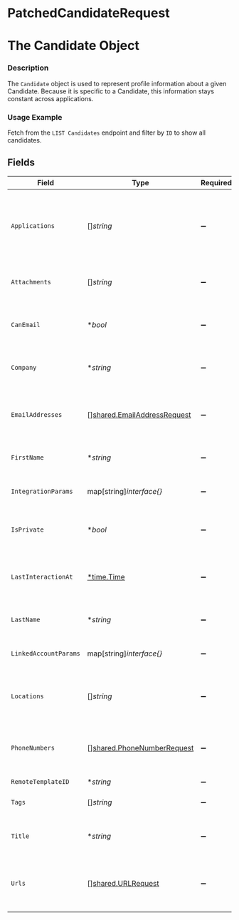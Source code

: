 # PatchedCandidateRequest

# The Candidate Object
### Description
The `Candidate` object is used to represent profile information about a given Candidate. Because it is specific to a Candidate, this information stays constant across applications.
### Usage Example
Fetch from the `LIST Candidates` endpoint and filter by `ID` to show all candidates.


## Fields

| Field                                                                                                                      | Type                                                                                                                       | Required                                                                                                                   | Description                                                                                                                | Example                                                                                                                    |
| -------------------------------------------------------------------------------------------------------------------------- | -------------------------------------------------------------------------------------------------------------------------- | -------------------------------------------------------------------------------------------------------------------------- | -------------------------------------------------------------------------------------------------------------------------- | -------------------------------------------------------------------------------------------------------------------------- |
| `Applications`                                                                                                             | []*string*                                                                                                                 | :heavy_minus_sign:                                                                                                         | Array of `Application` object IDs.                                                                                         | [<br/>"29eb9867-ce2a-403f-b8ce-f2844b89f078",<br/>"b4d08e5c-de00-4d64-a29f-66addac9af99",<br/>"4ff877d2-fb3e-4a5b-a7a5-168ddf2ffa56"<br/>] |
| `Attachments`                                                                                                              | []*string*                                                                                                                 | :heavy_minus_sign:                                                                                                         | Array of `Attachment` object IDs.                                                                                          | [<br/>"bea08964-32b4-4a20-8bb4-2612ba09de1d"<br/>]                                                                         |
| `CanEmail`                                                                                                                 | **bool*                                                                                                                    | :heavy_minus_sign:                                                                                                         | Whether or not the candidate can be emailed.                                                                               | true                                                                                                                       |
| `Company`                                                                                                                  | **string*                                                                                                                  | :heavy_minus_sign:                                                                                                         | The candidate's current company.                                                                                           | Columbia Dining App.                                                                                                       |
| `EmailAddresses`                                                                                                           | [][shared.EmailAddressRequest](../../../pkg/models/shared/emailaddressrequest.md)                                          | :heavy_minus_sign:                                                                                                         | N/A                                                                                                                        | [<br/>{<br/>"value": "hello@merge.dev",<br/>"email_address_type": "PERSONAL"<br/>}<br/>]                                   |
| `FirstName`                                                                                                                | **string*                                                                                                                  | :heavy_minus_sign:                                                                                                         | The candidate's first name.                                                                                                | Gil                                                                                                                        |
| `IntegrationParams`                                                                                                        | map[string]*interface{}*                                                                                                   | :heavy_minus_sign:                                                                                                         | N/A                                                                                                                        | {<br/>"unique_integration_field": "unique_integration_field_value"<br/>}                                                   |
| `IsPrivate`                                                                                                                | **bool*                                                                                                                    | :heavy_minus_sign:                                                                                                         | Whether or not the candidate is private.                                                                                   | true                                                                                                                       |
| `LastInteractionAt`                                                                                                        | [*time.Time](https://pkg.go.dev/time#Time)                                                                                 | :heavy_minus_sign:                                                                                                         | When the most recent interaction with the candidate occurred.                                                              | 2021-10-17T00:00:00Z                                                                                                       |
| `LastName`                                                                                                                 | **string*                                                                                                                  | :heavy_minus_sign:                                                                                                         | The candidate's last name.                                                                                                 | Feig                                                                                                                       |
| `LinkedAccountParams`                                                                                                      | map[string]*interface{}*                                                                                                   | :heavy_minus_sign:                                                                                                         | N/A                                                                                                                        | {<br/>"unique_linked_account_field": "unique_linked_account_field_value"<br/>}                                             |
| `Locations`                                                                                                                | []*string*                                                                                                                 | :heavy_minus_sign:                                                                                                         | The candidate's locations.                                                                                                 | [<br/>"San Francisco",<br/>"New York",<br/>"Miami"<br/>]                                                                   |
| `PhoneNumbers`                                                                                                             | [][shared.PhoneNumberRequest](../../../pkg/models/shared/phonenumberrequest.md)                                            | :heavy_minus_sign:                                                                                                         | N/A                                                                                                                        | [<br/>{<br/>"value": "+1234567890",<br/>"phone_number_type": "MOBILE"<br/>}<br/>]                                          |
| `RemoteTemplateID`                                                                                                         | **string*                                                                                                                  | :heavy_minus_sign:                                                                                                         | N/A                                                                                                                        | 92830948203                                                                                                                |
| `Tags`                                                                                                                     | []*string*                                                                                                                 | :heavy_minus_sign:                                                                                                         | Array of `Tag` names as strings.                                                                                           | [<br/>"High-Priority"<br/>]                                                                                                |
| `Title`                                                                                                                    | **string*                                                                                                                  | :heavy_minus_sign:                                                                                                         | The candidate's current title.                                                                                             | Software Engineer                                                                                                          |
| `Urls`                                                                                                                     | [][shared.URLRequest](../../../pkg/models/shared/urlrequest.md)                                                            | :heavy_minus_sign:                                                                                                         | N/A                                                                                                                        | [<br/>{<br/>"value": "http://alturl.com/p749b",<br/>"url_type": "BLOG"<br/>}<br/>]                                         |